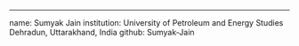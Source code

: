 ---
name: Sumyak Jain
institution: University of Petroleum and Energy Studies Dehradun, Uttarakhand, India
github: Sumyak-Jain
